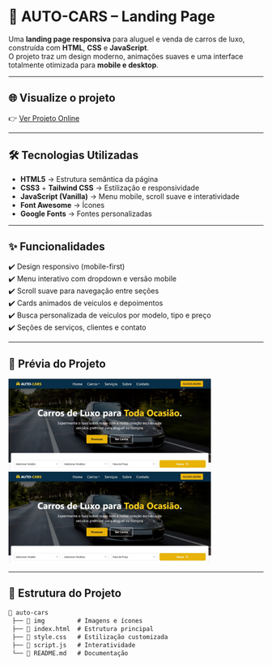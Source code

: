 # 🚗 AUTO-CARS – Landing Page  

Uma **landing page responsiva** para aluguel e venda de carros de luxo, construída com **HTML**, **CSS** e **JavaScript**.  
O projeto traz um design moderno, animações suaves e uma interface totalmente otimizada para **mobile e desktop**.  

---

## 🌐 Visualize o projeto  
👉 [Ver Projeto Online](https://seuusuario.github.io/auto-cars/)  

---

## 🛠️ Tecnologias Utilizadas  
- **HTML5** → Estrutura semântica da página  
- **CSS3** + **Tailwind CSS** → Estilização e responsividade  
- **JavaScript (Vanilla)** → Menu mobile, scroll suave e interatividade  
- **Font Awesome** → Ícones  
- **Google Fonts** → Fontes personalizadas  

---

## ✨ Funcionalidades  
✔️ Design responsivo (mobile-first)  
✔️ Menu interativo com dropdown e versão mobile  
✔️ Scroll suave para navegação entre seções  
✔️ Cards animados de veículos e depoimentos  
✔️ Busca personalizada de veículos por modelo, tipo e preço  
✔️ Seções de serviços, clientes e contato  

---

## 📸 Prévia do Projeto  
[<img src="./img/preview.JPG" width="400px" />](./img/preview.JPG) [<img src="./img/preview.JPG" width="400px" />](./img/preview.JPG)

---

## 📂 Estrutura do Projeto  

```plaintext
📁 auto-cars
 ├── 📁 img         # Imagens e ícones
 ├── 📄 index.html  # Estrutura principal
 ├── 📄 style.css   # Estilização customizada
 ├── 📄 script.js   # Interatividade
 └── 📄 README.md   # Documentação

